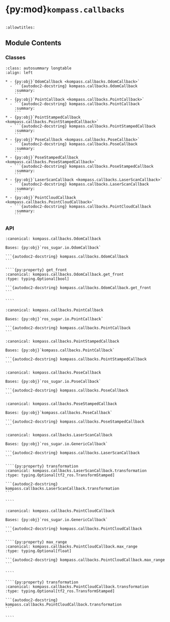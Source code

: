 # {py:mod}`kompass.callbacks`

```{py:module} kompass.callbacks
```

```{autodoc2-docstring} kompass.callbacks
:allowtitles:
```

## Module Contents

### Classes

````{list-table}
:class: autosummary longtable
:align: left

* - {py:obj}`OdomCallback <kompass.callbacks.OdomCallback>`
  - ```{autodoc2-docstring} kompass.callbacks.OdomCallback
    :summary:
    ```
* - {py:obj}`PointCallback <kompass.callbacks.PointCallback>`
  - ```{autodoc2-docstring} kompass.callbacks.PointCallback
    :summary:
    ```
* - {py:obj}`PointStampedCallback <kompass.callbacks.PointStampedCallback>`
  - ```{autodoc2-docstring} kompass.callbacks.PointStampedCallback
    :summary:
    ```
* - {py:obj}`PoseCallback <kompass.callbacks.PoseCallback>`
  - ```{autodoc2-docstring} kompass.callbacks.PoseCallback
    :summary:
    ```
* - {py:obj}`PoseStampedCallback <kompass.callbacks.PoseStampedCallback>`
  - ```{autodoc2-docstring} kompass.callbacks.PoseStampedCallback
    :summary:
    ```
* - {py:obj}`LaserScanCallback <kompass.callbacks.LaserScanCallback>`
  - ```{autodoc2-docstring} kompass.callbacks.LaserScanCallback
    :summary:
    ```
* - {py:obj}`PointCloudCallback <kompass.callbacks.PointCloudCallback>`
  - ```{autodoc2-docstring} kompass.callbacks.PointCloudCallback
    :summary:
    ```
````

### API

`````{py:class} OdomCallback(input_topic, node_name: typing.Optional[str] = None, get_front: typing.Optional[bool] = False, robot_radius: typing.Optional[float] = None)
:canonical: kompass.callbacks.OdomCallback

Bases: {py:obj}`ros_sugar.io.OdomCallback`

```{autodoc2-docstring} kompass.callbacks.OdomCallback
```

````{py:property} get_front
:canonical: kompass.callbacks.OdomCallback.get_front
:type: typing.Optional[bool]

```{autodoc2-docstring} kompass.callbacks.OdomCallback.get_front
```

````

`````

````{py:class} PointCallback(input_topic, node_name: typing.Optional[str] = None, get_front: typing.Optional[bool] = False, robot_radius: typing.Optional[float] = None)
:canonical: kompass.callbacks.PointCallback

Bases: {py:obj}`ros_sugar.io.PointCallback`

```{autodoc2-docstring} kompass.callbacks.PointCallback
```

````

````{py:class} PointStampedCallback(input_topic, node_name: typing.Optional[str] = None, get_front: typing.Optional[bool] = False, robot_radius: typing.Optional[float] = None)
:canonical: kompass.callbacks.PointStampedCallback

Bases: {py:obj}`kompass.callbacks.PointCallback`

```{autodoc2-docstring} kompass.callbacks.PointStampedCallback
```

````

````{py:class} PoseCallback(input_topic, node_name: typing.Optional[str] = None, get_front: typing.Optional[bool] = False, robot_radius: typing.Optional[float] = None)
:canonical: kompass.callbacks.PoseCallback

Bases: {py:obj}`ros_sugar.io.PoseCallback`

```{autodoc2-docstring} kompass.callbacks.PoseCallback
```

````

````{py:class} PoseStampedCallback(input_topic, node_name: typing.Optional[str] = None, get_front: typing.Optional[bool] = False, robot_radius: typing.Optional[float] = None)
:canonical: kompass.callbacks.PoseStampedCallback

Bases: {py:obj}`kompass.callbacks.PoseCallback`

```{autodoc2-docstring} kompass.callbacks.PoseStampedCallback
```

````

`````{py:class} LaserScanCallback(input_topic, node_name: typing.Optional[str] = None, transformation: typing.Optional[tf2_ros.TransformStamped] = None)
:canonical: kompass.callbacks.LaserScanCallback

Bases: {py:obj}`ros_sugar.io.GenericCallback`

```{autodoc2-docstring} kompass.callbacks.LaserScanCallback
```

````{py:property} transformation
:canonical: kompass.callbacks.LaserScanCallback.transformation
:type: typing.Optional[tf2_ros.TransformStamped]

```{autodoc2-docstring} kompass.callbacks.LaserScanCallback.transformation
```

````

`````

`````{py:class} PointCloudCallback(input_topic, node_name: typing.Optional[str] = None, transformation: typing.Optional[tf2_ros.TransformStamped] = None, max_range: typing.Optional[float] = None)
:canonical: kompass.callbacks.PointCloudCallback

Bases: {py:obj}`ros_sugar.io.GenericCallback`

```{autodoc2-docstring} kompass.callbacks.PointCloudCallback
```

````{py:property} max_range
:canonical: kompass.callbacks.PointCloudCallback.max_range
:type: typing.Optional[float]

```{autodoc2-docstring} kompass.callbacks.PointCloudCallback.max_range
```

````

````{py:property} transformation
:canonical: kompass.callbacks.PointCloudCallback.transformation
:type: typing.Optional[tf2_ros.TransformStamped]

```{autodoc2-docstring} kompass.callbacks.PointCloudCallback.transformation
```

````

`````
